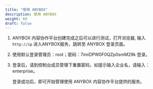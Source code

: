 ```yaml
---
title: "使用 ANYBOX"
description: 使用 ANYBOX
weight: 60
draft: false
---
```


1. ANYBOX 内容协作平台创建完成之后可以进行测试，打开浏览器, 输入 `http://ip` 进入ANYBOX服务，跳转至 ANYBOX 登录页面。

2. 使用默认登录管理员：root；密码：7imiDPW0F0QZp0smM29k 登录。

3. 登录后，请到控制台成员管理下重置密码，如提示输入企业名，请输入：enterprise。

   登录成功后，即可开始管理使用 ANYBOX 内容协作平台提供的服务。

